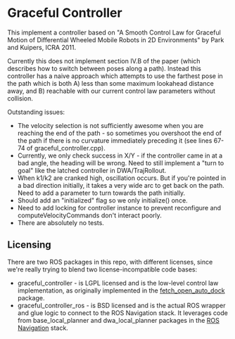 # Graceful Controller

This implement a controller based on "A Smooth Control Law for Graceful
Motion of Differential Wheeled Mobile Robots in 2D Environments" by Park
and Kuipers, ICRA 2011.

Currently this does not implement section IV.B of the paper (which
describes how to switch between poses along a path). Instead this controller
has a naive approach which attempts to use the farthest pose in the path
which is both A) less than some maximum lookahead distance away, and B)
reachable with our current control law parameters without collision.

Outstanding issues:

 * The velocity selection is not sufficiently awesome when you are
   reaching the end of the path - so sometimes you overshoot the end of the
   path if there is no curvature immediately preceding it (see lines 67-74
   of graceful_controller.cpp).
 * Currently, we only check success in X/Y - if the controller came in
   at a bad angle, the heading will be wrong. Need to still implement a
   "turn to goal" like the latched controller in DWA/TrajRollout.
 * When k1/k2 are cranked high, oscillation occurs. But if you're pointed
   in a bad direction initially, it takes a very wide arc to get back on
   the path. Need to add a parameter to turn towards the path initially.
 * Should add an "initialized" flag so we only initialize() once.
 * Need to add locking for controller instance to prevent reconfigure
   and computeVelocityCommands don't interact poorly.
 * There are absolutely no tests.

## Licensing

There are two ROS packages in this repo, with different licenses, since
we're really trying to blend two license-incompatible code bases:

 * graceful_controller - is LGPL licensed and is the low-level control
   law implementation, as originally implemented in the
   [fetch_open_auto_dock](https://github.com/fetchrobotics/fetch_open_auto_dock)
   package.
 * graceful_controller_ros - is BSD licensed and is the actual ROS wrapper
   and glue logic to connect to the ROS Navigation stack. It leverages code
   from base_local_planner and dwa_local_planner packages in the
   [ROS Navigation](https://github.com/ros-planning/navigation) stack.
